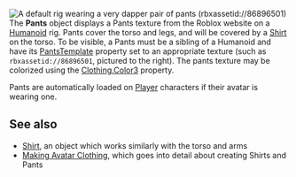 ![A default rig wearing a very dapper pair of pants (rbxassetid://86896501)](https://developer.roblox.com/assets/blt4b8457e467710f8d/Pants.jpg) The **Pants** object displays a Pants texture from the Roblox website on a [Humanoid](https://developer.roblox.com/en-us/api-reference/class/Humanoid) rig. Pants cover the torso and legs, and will be covered by a [Shirt](https://developer.roblox.com/en-us/api-reference/class/Shirt) on the torso. To be visible, a Pants must be a sibling of a Humanoid and have its [PantsTemplate](https://developer.roblox.com/en-us/api-reference/property/Pants/PantsTemplate) property set to an appropriate texture (such as `rbxassetid://86896501`, pictured to the right). The pants texture may be colorized using the [Clothing.Color3](https://developer.roblox.com/en-us/api-reference/property/Clothing/Color3) property.

Pants are automatically loaded on [Player](https://developer.roblox.com/en-us/api-reference/class/Player) characters if their avatar is wearing one.

See also
--------

*   [Shirt](https://developer.roblox.com/en-us/api-reference/class/Shirt), an object which works similarly with the torso and arms
*   [Making Avatar Clothing](https://developer.roblox.com/articles/How-to-Make-Shirts-and-Pants-for-Roblox-Characters), which goes into detail about creating Shirts and Pants